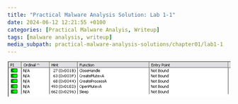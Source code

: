 ```yaml
---
title: "Practical Malware Analysis Solution: Lab 1-1"
date: 2024-06-12 12:21:55 +0100
categories: [Practical Malware Analyis, Writeup]
tags: [malware analysis, writeup]
media_subpath: practical-malware-analysis-solutions/chapter01/lab1-1
---
```


![image](images/lab01-01_dll_imported_funcs.png)